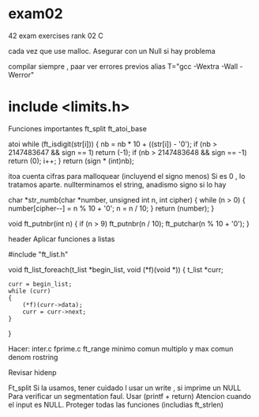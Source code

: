 # exam02
42 exam exercises rank 02 C

cada vez que use malloc. Asegurar con un Null si hay problema

compilar siempre , paar ver errores previos
alias T="gcc -Wextra -Wall -Werror"

# include <limits.h>

Funciones importantes
ft_split
ft_atoi_base

atoi
	while (ft_isdigit(str[i]))
	{
		nb = nb * 10 + ((str[i]) - '0');
		if (nb > 2147483647 && sign == 1)
			return (-1);
		if (nb > 2147483648 && sign == -1)
			return (0);
		i++;
	}
	return (sign * (int)nb);

itoa
cuenta cifras para malloquear (incluyend el signo menos)
Si es 0 , lo tratamos aparte.
nullterminamos el string, anadismo signo si lo hay

char	*str_numb(char *number, unsigned int n, int cipher)
{
	while (n > 0)
	{
		number[cipher--] = n % 10 + '0';
		n = n / 10;
	}
	return (number);
}

void	ft_putnbr(int n)
{
	if (n > 9)
		ft_putnbr(n / 10);
	ft_putchar(n % 10 + '0');
}

header
Aplicar funciones a listas

#include "ft_list.h"

void	ft_list_foreach(t_list *begin_list, void (*f)(void *))
{
	t_list	*curr;

	curr = begin_list;
	while (curr)
	{
		(*f)(curr->data);
		curr = curr->next;
	}
}


Hacer:
inter.c
fprime.c
ft_range
minimo comun multiplo y max comun denom
rostring


Revisar
hidenp

Ft_split
Si la usamos, tener cuidado l usar un write , si imprime un NULL
Para verificar un segmentation faul. Usar (printf + return)
Atencion cuando el input es NULL.
Proteger todas las funciones (includias ft_strlen)